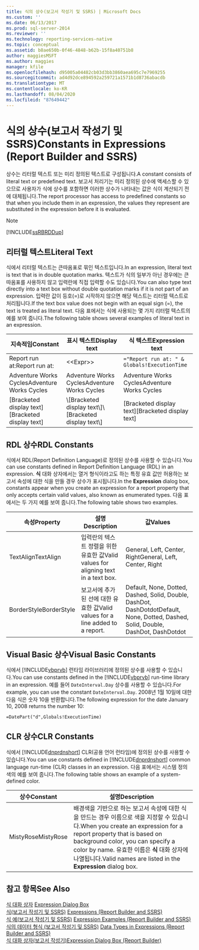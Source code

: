 ```yaml
---
title: 식의 상수(보고서 작성기 및 SSRS) | Microsoft Docs
ms.custom: ''
ms.date: 06/13/2017
ms.prod: sql-server-2014
ms.reviewer: ''
ms.technology: reporting-services-native
ms.topic: conceptual
ms.assetid: b8ae650b-0f46-4848-b62b-15f8a40751b8
author: maggiesMSFT
ms.author: maggies
manager: kfile
ms.openlocfilehash: d95005a04482cb03d3bb3860aea695c7e7969255
ms.sourcegitcommit: ad4d92dce894592a259721a1571b1d8736abacdb
ms.translationtype: MT
ms.contentlocale: ko-KR
ms.lasthandoff: 08/04/2020
ms.locfileid: "87649442"
---
```

# <a name="constants-in-expressions-report-builder-and-ssrs"></a><span data-ttu-id="9e05b-102">식의 상수(보고서 작성기 및 SSRS)</span><span class="sxs-lookup"><span data-stu-id="9e05b-102">Constants in Expressions (Report Builder and SSRS)</span></span>
  <span data-ttu-id="9e05b-103">상수는 리터럴 텍스트 또는 미리 정의된 텍스트로 구성됩니다.</span><span class="sxs-lookup"><span data-stu-id="9e05b-103">A constant consists of literal text or predefined text.</span></span> <span data-ttu-id="9e05b-104">보고서 처리기는 미리 정의된 상수에 액세스할 수 있으므로 사용자가 식에 상수를 포함하면 이러한 상수가 나타내는 값은 식이 계산되기 전에 대체됩니다.</span><span class="sxs-lookup"><span data-stu-id="9e05b-104">The report processor has access to predefined constants so that when you include them in an expression, the values they represent are substituted in the expression before it is evaluated.</span></span>  
  
> [!NOTE]  
>  [!INCLUDE[ssRBRDDup](../../includes/ssrbrddup-md.md)]  
  
## <a name="literal-text"></a><span data-ttu-id="9e05b-105">리터럴 텍스트</span><span class="sxs-lookup"><span data-stu-id="9e05b-105">Literal Text</span></span>  
 <span data-ttu-id="9e05b-106">식에서 리터럴 텍스트는 큰따옴표로 묶인 텍스트입니다.</span><span class="sxs-lookup"><span data-stu-id="9e05b-106">In an expression, literal text is text that is in double quotation marks.</span></span> <span data-ttu-id="9e05b-107">텍스트가 식의 일부가 아닌 경우에는 큰따옴표를 사용하지 않고 입력란에 직접 입력할 수도 있습니다.</span><span class="sxs-lookup"><span data-stu-id="9e05b-107">You can also type text directly into a text box without double quotation marks if it is not part of an expression.</span></span> <span data-ttu-id="9e05b-108">입력란 값이 등호(=)로 시작하지 않으면 해당 텍스트는 리터럴 텍스트로 처리됩니다.</span><span class="sxs-lookup"><span data-stu-id="9e05b-108">If the text box value does not begin with an equal sign (=), the text is treated as literal text.</span></span> <span data-ttu-id="9e05b-109">다음 표에서는 식에 사용되는 몇 가지 리터럴 텍스트의 예를 보여 줍니다.</span><span class="sxs-lookup"><span data-stu-id="9e05b-109">The following table shows several examples of literal text in an expression.</span></span>  
  
|<span data-ttu-id="9e05b-110">지속적임</span><span class="sxs-lookup"><span data-stu-id="9e05b-110">Constant</span></span>|<span data-ttu-id="9e05b-111">표시 텍스트</span><span class="sxs-lookup"><span data-stu-id="9e05b-111">Display text</span></span>|<span data-ttu-id="9e05b-112">식 텍스트</span><span class="sxs-lookup"><span data-stu-id="9e05b-112">Expression text</span></span>|  
|--------------|------------------|---------------------|  
|<span data-ttu-id="9e05b-113">Report run at:</span><span class="sxs-lookup"><span data-stu-id="9e05b-113">Report run at:</span></span>|<\<Expr>>|`="Report run at: " & Globals!ExecutionTime`|  
|<span data-ttu-id="9e05b-114">Adventure Works Cycles</span><span class="sxs-lookup"><span data-stu-id="9e05b-114">Adventure Works Cycles</span></span>|<span data-ttu-id="9e05b-115">Adventure Works Cycles</span><span class="sxs-lookup"><span data-stu-id="9e05b-115">Adventure Works Cycles</span></span>|<span data-ttu-id="9e05b-116">Adventure Works Cycles</span><span class="sxs-lookup"><span data-stu-id="9e05b-116">Adventure Works Cycles</span></span>|  
|<span data-ttu-id="9e05b-117">[Bracketed display text]</span><span class="sxs-lookup"><span data-stu-id="9e05b-117">[Bracketed display text]</span></span>|<span data-ttu-id="9e05b-118">\\[Bracketed display text\\]</span><span class="sxs-lookup"><span data-stu-id="9e05b-118">\\[Bracketed display text\\]</span></span>|<span data-ttu-id="9e05b-119">[Bracketed display text]</span><span class="sxs-lookup"><span data-stu-id="9e05b-119">[Bracketed display text]</span></span>|  
  
## <a name="rdl-constants"></a><span data-ttu-id="9e05b-120">RDL 상수</span><span class="sxs-lookup"><span data-stu-id="9e05b-120">RDL Constants</span></span>  
 <span data-ttu-id="9e05b-121">식에서 RDL(Report Definition Language)로 정의된 상수를 사용할 수 있습니다.</span><span class="sxs-lookup"><span data-stu-id="9e05b-121">You can use constants defined in Report Definition Language (RDL) in an expression.</span></span> <span data-ttu-id="9e05b-122">**식** 대화 상자에서는 열거 형식이라고도 하는 특정 유효 값만 허용하는 보고서 속성에 대한 식을 만들 경우 상수가 표시됩니다.</span><span class="sxs-lookup"><span data-stu-id="9e05b-122">In the **Expression** dialog box, constants appear when you create an expression for a report property that only accepts certain valid values, also known as enumerated types.</span></span> <span data-ttu-id="9e05b-123">다음 표에서는 두 가지 예를 보여 줍니다.</span><span class="sxs-lookup"><span data-stu-id="9e05b-123">The following table shows two examples.</span></span>  
  
|<span data-ttu-id="9e05b-124">속성</span><span class="sxs-lookup"><span data-stu-id="9e05b-124">Property</span></span>|<span data-ttu-id="9e05b-125">설명</span><span class="sxs-lookup"><span data-stu-id="9e05b-125">Description</span></span>|<span data-ttu-id="9e05b-126">값</span><span class="sxs-lookup"><span data-stu-id="9e05b-126">Values</span></span>|  
|--------------|-----------------|------------|  
|<span data-ttu-id="9e05b-127">TextAlign</span><span class="sxs-lookup"><span data-stu-id="9e05b-127">TextAlign</span></span>|<span data-ttu-id="9e05b-128">입력란의 텍스트 정렬을 위한 유효한 값</span><span class="sxs-lookup"><span data-stu-id="9e05b-128">Valid values for aligning text in a text box.</span></span>|<span data-ttu-id="9e05b-129">General, Left, Center, Right</span><span class="sxs-lookup"><span data-stu-id="9e05b-129">General, Left, Center, Right</span></span>|  
|<span data-ttu-id="9e05b-130">BorderStyle</span><span class="sxs-lookup"><span data-stu-id="9e05b-130">BorderStyle</span></span>|<span data-ttu-id="9e05b-131">보고서에 추가된 선에 대한 유효한 값</span><span class="sxs-lookup"><span data-stu-id="9e05b-131">Valid values for a line added to a report.</span></span>|<span data-ttu-id="9e05b-132">Default, None, Dotted, Dashed, Solid, Double, DashDot, DashDotdot</span><span class="sxs-lookup"><span data-stu-id="9e05b-132">Default, None, Dotted, Dashed, Solid, Double, DashDot, DashDotdot</span></span>|  
  
## <a name="visual-basic-constants"></a><span data-ttu-id="9e05b-133">Visual Basic 상수</span><span class="sxs-lookup"><span data-stu-id="9e05b-133">Visual Basic Constants</span></span>  
 <span data-ttu-id="9e05b-134">식에서 [!INCLUDE[vbprvb](../../includes/vbprvb-md.md)] 런타임 라이브러리에 정의된 상수를 사용할 수 있습니다.</span><span class="sxs-lookup"><span data-stu-id="9e05b-134">You can use constants defined in the [!INCLUDE[vbprvb](../../includes/vbprvb-md.md)] run-time library in an expression.</span></span> <span data-ttu-id="9e05b-135">예를 들어 `DateInterval.Day` 상수를 사용할 수 있습니다.</span><span class="sxs-lookup"><span data-stu-id="9e05b-135">For example, you can use the constant `DateInterval.Day`.</span></span> <span data-ttu-id="9e05b-136">2008년 1월 10일에 대한 다음 식은 숫자 10을 반환합니다.</span><span class="sxs-lookup"><span data-stu-id="9e05b-136">The following expression for the date January 10, 2008 returns the number 10:</span></span>  
  
 `=DatePart("d",Globals!ExecutionTime)`  
  
## <a name="clr-constants"></a><span data-ttu-id="9e05b-137">CLR 상수</span><span class="sxs-lookup"><span data-stu-id="9e05b-137">CLR Constants</span></span>  
 <span data-ttu-id="9e05b-138">식에서 [!INCLUDE[dnprdnshort](../../includes/dnprdnshort-md.md)] CLR(공용 언어 런타임)에 정의된 상수를 사용할 수 있습니다.</span><span class="sxs-lookup"><span data-stu-id="9e05b-138">You can use constants defined in [!INCLUDE[dnprdnshort](../../includes/dnprdnshort-md.md)] common language run-time (CLR) classes in an expression.</span></span> <span data-ttu-id="9e05b-139">다음 표에서는 시스템 정의 색의 예를 보여 줍니다.</span><span class="sxs-lookup"><span data-stu-id="9e05b-139">The following table shows an example of a system-defined color.</span></span>  
  
|<span data-ttu-id="9e05b-140">상수</span><span class="sxs-lookup"><span data-stu-id="9e05b-140">Constant</span></span>|<span data-ttu-id="9e05b-141">설명</span><span class="sxs-lookup"><span data-stu-id="9e05b-141">Description</span></span>|  
|--------------|-----------------|  
|<span data-ttu-id="9e05b-142">MistyRose</span><span class="sxs-lookup"><span data-stu-id="9e05b-142">MistyRose</span></span>|<span data-ttu-id="9e05b-143">배경색을 기반으로 하는 보고서 속성에 대한 식을 만드는 경우 이름으로 색을 지정할 수 있습니다.</span><span class="sxs-lookup"><span data-stu-id="9e05b-143">When you create an expression for a report property that is based on background color, you can specify a color by name.</span></span> <span data-ttu-id="9e05b-144">유효한 이름은 **식** 대화 상자에 나열됩니다.</span><span class="sxs-lookup"><span data-stu-id="9e05b-144">Valid names are listed in the **Expression** dialog box.</span></span>|  
  
## <a name="see-also"></a><span data-ttu-id="9e05b-145">참고 항목</span><span class="sxs-lookup"><span data-stu-id="9e05b-145">See Also</span></span>  
 <span data-ttu-id="9e05b-146">[식 대화 상자](../expression-dialog-box.md) </span><span class="sxs-lookup"><span data-stu-id="9e05b-146">[Expression Dialog Box](../expression-dialog-box.md) </span></span>  
 <span data-ttu-id="9e05b-147">[식&#40;보고서 작성기 및 SSRS&#41;](expressions-report-builder-and-ssrs.md) </span><span class="sxs-lookup"><span data-stu-id="9e05b-147">[Expressions &#40;Report Builder and SSRS&#41;](expressions-report-builder-and-ssrs.md) </span></span>  
 <span data-ttu-id="9e05b-148">[식 예&#40;보고서 작성기 및 SSRS&#41;](expression-examples-report-builder-and-ssrs.md) </span><span class="sxs-lookup"><span data-stu-id="9e05b-148">[Expression Examples &#40;Report Builder and SSRS&#41;](expression-examples-report-builder-and-ssrs.md) </span></span>  
 <span data-ttu-id="9e05b-149">[식의 데이터 형식 &#40;보고서 작성기 및 SSRS&#41;](data-types-in-expressions-report-builder-and-ssrs.md) </span><span class="sxs-lookup"><span data-stu-id="9e05b-149">[Data Types in Expressions &#40;Report Builder and SSRS&#41;](data-types-in-expressions-report-builder-and-ssrs.md) </span></span>  
 [<span data-ttu-id="9e05b-150">식 대화 상자&#40;보고서 작성기&#41;</span><span class="sxs-lookup"><span data-stu-id="9e05b-150">Expression Dialog Box &#40;Report Builder&#41;</span></span>](../expression-dialog-box-report-builder.md)  
  
  
